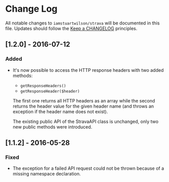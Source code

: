# Change Log

All notable changes to `iamstuartwilson/strava` will be documented in this file.
Updates should follow the [Keep a CHANGELOG](http://keepachangelog.com/) principles.

## [1.2.0] - 2016-07-12

### Added

* It's now possible to access the HTTP response headers with two added methods:
  
  - `getResponseHeaders()`
  - `getResponseHeader($header)`
  
  The first one returns all HTTP headers as an array while the second returns
  the header value for the given header name (and throws an exception if the
  header name does not exist).
  
  The existing public API of the StravaAPI class is unchanged, only two new
  public methods were introduced.

## [1.1.2] - 2016-05-28

### Fixed

* The exception for a failed API request could not be thrown because of a missing
  namespace declaration.
